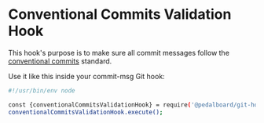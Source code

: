 # Conventional Commits Validation Hook
This hook's purpose is to make sure all commit messages follow the [conventional commits](https://www.conventionalcommits.org/en/v1.0.0/) standard.

Use it like this inside your commit-msg Git hook:

```bash
#!/usr/bin/env node

const {conventionalCommitsValidationHook} = require('@pedalboard/git-hooks');
conventionalCommitsValidationHook.execute();
```